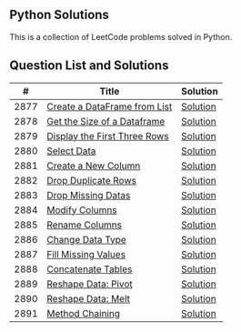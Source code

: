 ## Python Solutions

This is a collection of LeetCode problems solved in Python. 

## Question List and Solutions

| # | Title | Solution |
|---| ----- | -------- |
| 2877 | [Create a DataFrame from List](https://leetcode.com/problems/create-a-dataframe-from-list/description/) | [Solution](./solutions/2877.py) |    
| 2878 | [Get the Size of a Dataframe](https://leetcode.com/problems/get-the-size-of-a-dataframe/description/) | [Solution](./solutions/2878.py) |
| 2879| [Display the First Three Rows](https://leetcode.com/problems/display-the-first-three-rows/description/) | [Solution](./solutions/2879.py) |
| 2880 | [Select Data](https://leetcode.com/problems/select-data/description/) | [Solution](./solutions/2880.py) |
| 2881 | [Create a New Column](https://leetcode.com/problems/create-a-new-column/description/) | [Solution](./solutions/2881.py) |
| 2882 | [Drop Duplicate Rows](https://leetcode.com/problems/drop-duplicate-rows/description/) | [Solution](./solutions/2882.py) |
| 2883 | [Drop Missing Datas](https://leetcode.com/problems/drop-missing-data/description/) | [Solution](./solutions/2883.py) |
| 2884 | [Modify Columns](https://leetcode.com/problems/modify-columns/description/) | [Solution](./solutions/2884.py) |
| 2885 | [Rename Columns](https://leetcode.com/problems/rename-columns/description/) | [Solution](./solutions/2885.py) |
| 2886 | [Change Data Type](https://leetcode.com/problems/change-data-type/description/) | [Solution](./solutions/2886.py) |
| 2887 | [Fill Missing Values](https://leetcode.com/problems/fill-missing-values/description/) | [Solution](./solutions/2887.py) |
| 2888 | [Concatenate Tables](https://leetcode.com/problems/reshape-data-concatenate/description/) | [Solution](./solutions/2888.py) |
| 2889 | [Reshape Data: Pivot](https://leetcode.com/problems/reshape-data-pivot/description/) | [Solution](./solutions/2889.py) |
| 2890 | [Reshape Data: Melt](https://leetcode.com/problems/reshape-data-melt/description/) | [Solution](./solutions/2890.py) |
| 2891 | [Method Chaining](https://leetcode.com/problems/method-chaining/description/) | [Solution](./solutions/2891.py) |
